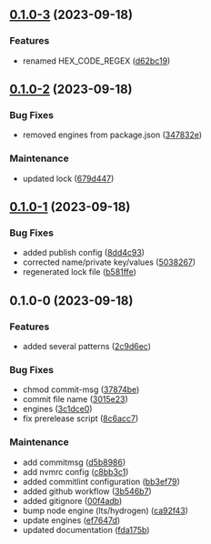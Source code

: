 

## [0.1.0-3](https://github.com/92green/reusable-regex/compare/0.1.0-2...0.1.0-3) (2023-09-18)


### Features

* renamed HEX_CODE_REGEX ([d62bc19](https://github.com/92green/reusable-regex/commit/d62bc1963c393a3f7477c235be94ba1c9bd0de8e))

## [0.1.0-2](https://github.com/92green/reusable-regex/compare/0.1.0-1...0.1.0-2) (2023-09-18)


### Bug Fixes

* removed engines from package.json ([347832e](https://github.com/92green/reusable-regex/commit/347832eb5ad978b4245dc736bf56243aeb92b22b))


### Maintenance

* updated lock ([679d447](https://github.com/92green/reusable-regex/commit/679d447e329a968bb88316abd5d44d780ba34670))

## [0.1.0-1](https://github.com/92green/reusable-regex/compare/0.1.0-0...0.1.0-1) (2023-09-18)


### Bug Fixes

* added publish config ([8dd4c93](https://github.com/92green/reusable-regex/commit/8dd4c9312484d44fa6c08c197f7abbb67750bf84))
* corrected name/private key/values ([5038267](https://github.com/92green/reusable-regex/commit/5038267b459aa9c00ffa572363a454105e9ee1c1))
* regenerated lock file ([b581ffe](https://github.com/92green/reusable-regex/commit/b581ffecc5d08eca355a200e3f9818ad8e2a60d9))

## 0.1.0-0 (2023-09-18)


### Features

* added several patterns ([2c9d6ec](https://github.com/92green/reusable-regex/commit/2c9d6ecf273ec655942cdc43fbb3c715cc076343))


### Bug Fixes

* chmod commit-msg ([37874be](https://github.com/92green/reusable-regex/commit/37874bec112899af0bfc2a1c48de76fa81473d99))
* commit file name ([3015e23](https://github.com/92green/reusable-regex/commit/3015e2350fc6cfcae2ff96e7c34f18d50440a213))
* engines ([3c1dce0](https://github.com/92green/reusable-regex/commit/3c1dce0486d14e3c7a839d6094a99408451e1fe7))
* fix prerelease script ([8c6acc7](https://github.com/92green/reusable-regex/commit/8c6acc77e535870bb8acae2490aa02c1d21d96cd))


### Maintenance

* add commitmsg ([d5b8986](https://github.com/92green/reusable-regex/commit/d5b89861eb0f21aa2ae80dbe43b4f6cd4500c0d2))
* add nvmrc config ([c8bb3c1](https://github.com/92green/reusable-regex/commit/c8bb3c189b7e2cf24263f38b32f8e682b728e5ef))
* added commitlint configuration ([bb3ef79](https://github.com/92green/reusable-regex/commit/bb3ef795480d0c6819aac58628b39bdba575dd4a))
* added github workflow ([3b546b7](https://github.com/92green/reusable-regex/commit/3b546b7ac57b4325e69e0d142335f6452fc796c6))
* added gitignore ([00f4adb](https://github.com/92green/reusable-regex/commit/00f4adbeb8e7a85970331ba7aa5be152d4c29581))
* bump node engine (lts/hydrogen) ([ca92f43](https://github.com/92green/reusable-regex/commit/ca92f430faf31b1b949da7fd875ff6f11439dd9d))
* update engines ([ef7647d](https://github.com/92green/reusable-regex/commit/ef7647df3cba080bd3d31d0809db062fb128b0b0))
* updated documentation ([fda175b](https://github.com/92green/reusable-regex/commit/fda175bbab9a0b37450d59c9acc4547a434c2fdb))